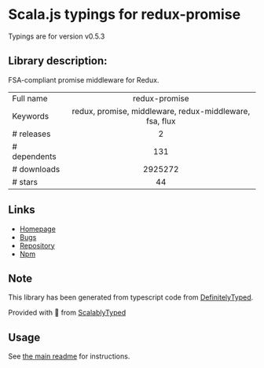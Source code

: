 
# Scala.js typings for redux-promise

Typings are for version v0.5.3

## Library description:
FSA-compliant promise middleware for Redux.

|                    |                 |
| ------------------ | :-------------: |
| Full name          | redux-promise |
| Keywords           | redux, promise, middleware, redux-middleware, fsa, flux |
| # releases         | 2 |
| # dependents       | 131 |
| # downloads        | 2925272 |
| # stars            | 44 |

## Links
- [Homepage](https://github.com/redux-utilities/redux-promise)
- [Bugs](https://github.com/redux-utilities/redux-promise/issues)
- [Repository](https://github.com/redux-utilities/redux-promise)
- [Npm](https://www.npmjs.com/package/redux-promise)
    


## Note
This library has been generated from typescript code from [DefinitelyTyped](https://definitelytyped.org).

Provided with :purple_heart: from [ScalablyTyped](https://github.com/oyvindberg/ScalablyTyped)

## Usage
See [the main readme](../../readme.md) for instructions.



